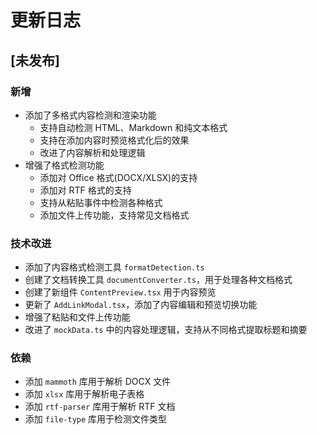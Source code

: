 # 更新日志

## [未发布]

### 新增
- 添加了多格式内容检测和渲染功能
  - 支持自动检测 HTML、Markdown 和纯文本格式
  - 支持在添加内容时预览格式化后的效果
  - 改进了内容解析和处理逻辑
- 增强了格式检测功能
  - 添加对 Office 格式(DOCX/XLSX)的支持
  - 添加对 RTF 格式的支持
  - 支持从粘贴事件中检测各种格式
  - 添加文件上传功能，支持常见文档格式

### 技术改进
- 添加了内容格式检测工具 `formatDetection.ts`
- 创建了文档转换工具 `documentConverter.ts`，用于处理各种文档格式
- 创建了新组件 `ContentPreview.tsx` 用于内容预览
- 更新了 `AddLinkModal.tsx`，添加了内容编辑和预览切换功能
- 增强了粘贴和文件上传功能
- 改进了 `mockData.ts` 中的内容处理逻辑，支持从不同格式提取标题和摘要

### 依赖
- 添加 `mammoth` 库用于解析 DOCX 文件
- 添加 `xlsx` 库用于解析电子表格
- 添加 `rtf-parser` 库用于解析 RTF 文档
- 添加 `file-type` 库用于检测文件类型 